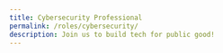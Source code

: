 ```yaml
---
title: Cybersecurity Professional
permalink: /roles/cybersecurity/
description: Join us to build tech for public good!
---
```

